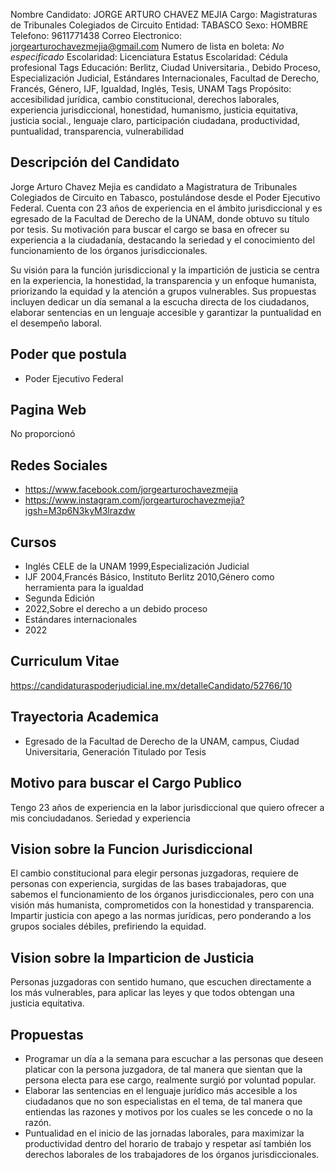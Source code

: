 Nombre Candidato: JORGE ARTURO CHAVEZ MEJIA
Cargo: Magistraturas de Tribunales Colegiados de Circuito
Entidad: TABASCO
Sexo: HOMBRE
Telefono: 9611771438
Correo Electronico: jorgearturochavezmejia@gmail.com
Numero de lista en boleta: *No especificado*
Escolaridad: Licenciatura
Estatus Escolaridad: Cédula profesional
Tags Educación: Berlitz, Ciudad Universitaria., Debido Proceso, Especialización Judicial, Estándares Internacionales, Facultad de Derecho, Francés, Género, IJF, Igualdad, Inglés, Tesis, UNAM
Tags Propósito: accesibilidad jurídica, cambio constitucional, derechos laborales, experiencia jurisdiccional, honestidad, humanismo, justicia equitativa, justicia social., lenguaje claro, participación ciudadana, productividad, puntualidad, transparencia, vulnerabilidad


## Descripción del Candidato 

Jorge Arturo Chavez Mejia es candidato a Magistratura de Tribunales Colegiados de Circuito en Tabasco, postulándose desde el Poder Ejecutivo Federal. Cuenta con 23 años de experiencia en el ámbito jurisdiccional y es egresado de la Facultad de Derecho de la UNAM, donde obtuvo su título por tesis. Su motivación para buscar el cargo se basa en ofrecer su experiencia a la ciudadanía, destacando la seriedad y el conocimiento del funcionamiento de los órganos jurisdiccionales.

Su visión para la función jurisdiccional y la impartición de justicia se centra en la experiencia, la honestidad, la transparencia y un enfoque humanista, priorizando la equidad y la atención a grupos vulnerables. Sus propuestas incluyen dedicar un día semanal a la escucha directa de los ciudadanos, elaborar sentencias en un lenguaje accesible y garantizar la puntualidad en el desempeño laboral.


## Poder que postula

- Poder Ejecutivo Federal


## Pagina Web

No proporcionó


## Redes Sociales

- https://www.facebook.com/jorgearturochavezmejia
- https://www.instagram.com/jorgearturochavezmejia?igsh=M3p6N3kyM3lrazdw


## Cursos

- Inglés CELE de la UNAM 1999,Especialización Judicial
- IJF 2004,Francés Básico, Instituto Berlitz 2010,Género como herramienta para la igualdad
- Segunda Edición
- 2022,Sobre el derecho a un debido proceso
- Estándares internacionales
- 2022


## Curriculum Vitae

https://candidaturaspoderjudicial.ine.mx/detalleCandidato/52766/10


## Trayectoria Academica

- Egresado de la Facultad de Derecho de la UNAM, campus, Ciudad Universitaria, Generación Titulado por Tesis


## Motivo para buscar el Cargo Publico

Tengo 23 años de experiencia en la labor jurisdiccional que quiero ofrecer a mis conciudadanos. Seriedad y experiencia


## Vision sobre la Funcion Jurisdiccional

El cambio constitucional para elegir personas juzgadoras, requiere de personas con experiencia, surgidas de las bases trabajadoras, que sabemos el funcionamiento de los órganos jurisdiccionales, pero con una visión más humanista, comprometidos con la honestidad y transparencia. Impartir justicia con apego a las normas jurídicas, pero ponderando a los grupos sociales débiles, prefiriendo la equidad.


## Vision sobre la Imparticion de Justicia

Personas juzgadoras con sentido humano, que escuchen directamente a los más vulnerables, para aplicar las leyes y que todos obtengan una justicia equitativa.


## Propuestas

- Programar un día a la semana para escuchar a las personas que deseen platicar con la persona juzgadora, de tal manera que sientan que la persona electa para ese cargo, realmente surgió por voluntad popular.
- Elaborar las sentencias en el lenguaje jurídico más accesible a los ciudadanos que no son especialistas en el tema, de tal manera que entiendas las razones y motivos por los cuales se les concede o no la razón.
- Puntualidad en el inicio de las jornadas laborales, para maximizar la productividad dentro del horario de trabajo y respetar así también los derechos laborales de los trabajadores de los órganos jurisdiccionales.

